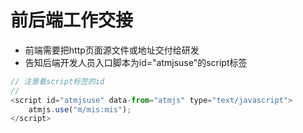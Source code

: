 # 前后端工作交接
* 前端需要把http页面源文件或地址交付给研发
* 告知后端开发人员入口脚本为id="atmjsuse"的script标签
```js
// 注意看script标签的id
// 
<script id="atmjsuse" data-from="atmjs" type="text/javascript">
    atmjs.use("m/mis:mis");
</script>
```

